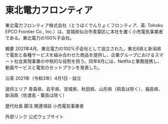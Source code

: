 # 東北電力フロンティア

東北電力フロンティア株式会社（とうほくでんりょくフロンティア、英: Tohoku EPCO Frontier Co., Inc.）は、宮城県仙台市青葉区に本社を置く小売電気事業者である。東北電力の100%子会社。

概要
2021年4月、東北電力の100%子会社として設立された。東北6県と新潟県で電気と各種サービスを組み合わせた商品を提供し、企業グループにおけるスマート社会実現事業の中核的な役割を担う。同年8月には、Netflixと業務提携し、動画サービスと電気のセットプランを発表した。

沿革
2021年（令和3年）4月1日 - 設立

提供エリア
青森県、岩手県、宮城県、秋田県、山形県（飛島は除く）、福島県、新潟県（佐渡島・粟島は除く）

歴代社長
脚注
関連項目
小売電気事業者

外部リンク
公式ウェブサイト
